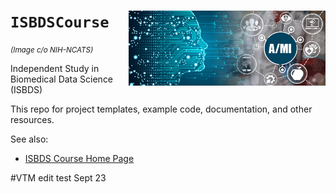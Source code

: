 # `ISBDSCourse` <img src="doc/images/NCATS_AI_banner_1100x420.png" height="120" align="right" alt="AI banner, c/o NIH-NCATS">
<small><i>(Image c/o NIH-NCATS)</i></small>

Independent Study in Biomedical Data Science (ISBDS)

This repo for project templates, example code, documentation, and other resources.

See also:

* [ISBDS Course Home Page](https://datascience.unm.edu/isbdscourse/)

#VTM edit test Sept 23
